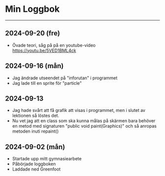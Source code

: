 Min Loggbok
===========
---
## 2024-09-20 (fre)

* Övade teori, såg på på en youtube-video https://youtu.be/5VED1BML4ck

## 2024-09-16 (mån)

* Jag ändrade utseendet på "inforutan" i programmet
* Jag lade till en sprite för "particle"

## 2024-09-13

* Jag hade svårt att få grafik att visas i programmet, men i slutet av lektionen så löstes det.
* Nu vet jag att en class som ska kunna målas på skärmen bara behöver en metod med signaturen "public void paint(Graphics)" och så anropas metoden inuti repaint()

## 2024-09-02 (mån)

* Startade upp mitt gymnasiearbete
* Påbörjade loggboken
* Laddade ned Greenfoot
